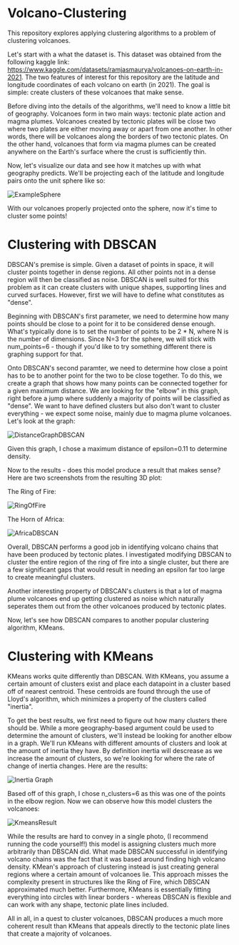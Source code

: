 # Volcano-Clustering
This repository explores applying clustering algorithms to a problem of clustering volcanoes.

Let's start with a what the dataset is. This dataset was obtained from the following kaggle link: https://www.kaggle.com/datasets/ramjasmaurya/volcanoes-on-earth-in-2021.
The two features of interest for this repository are the latitude and longitude coordinates of each volcano on earth (in 2021). The goal is simple: create clusters of these
volcanoes that make sense. 

Before diving into the details of the algorithms, we'll need to know a little bit of geography. Volcanoes form in two main ways: tectonic plate action and magma plumes. 
Volcanoes created by tectonic plates will be close two where two plates are either moving away or apart from one another. In other words, there will be volcanoes along the
borders of two tectonic plates. On the other hand, volcanoes that form via magma plumes can be created anywhere on the Earth's surface where the crust is sufficiently thin.

Now, let's visualize our data and see how it matches up with what geography predicts. We'll be projecting each of the latitude and longitude pairs onto the unit sphere like
so: 

![ExampleSphere](https://github.com/user-attachments/assets/4bb60fee-79f6-489b-a415-a7f586db601f)

With our volcanoes properly projected onto the sphere, now it's time to cluster some points!

# Clustering with DBSCAN
DBSCAN's premise is simple. Given a dataset of points in space, it will cluster points together in dense regions. All other points not in a dense region will then be 
classified as noise. DBSCAN is well suited for this problem as it can create clusters with unique shapes, supporting lines and curved surfaces. However, first we will
have to define what constitutes as "dense". 

Beginning with DBSCAN's first parameter, we need to determine how many points should be close to a point for it to be considered dense enough. What's typically done is to
set the number of points to be 2 * N, where N is the number of dimensions. Since N=3 for the sphere, we will stick with num_points=6 - though if you'd like to try something
different there is graphing support for that.

Onto DBSCAN's second paramter, we need to determine how close a point has to be to another point for the two to be close together. To do this, we create a graph that shows
how many points can be connected together for a given maximum distance. We are looking for the "elbow" in this graph, right before a jump where suddenly a majority of 
points will be classified as "dense". We want to have defined clusters but also don't want to cluster everything - we expect some noise, mainly due to magma plume 
volcanoes. Let's look at the graph:

![DistanceGraphDBSCAN](https://github.com/user-attachments/assets/35651529-2f3b-4af5-a672-8fea8c56a216)

Given this graph, I chose a maximum distance of epsilon=0.11 to determine density.

Now to the results - does this model produce a result that makes sense? Here are two screenshots from the resulting 3D plot:

The Ring of Fire:

![RingOfFire](https://github.com/user-attachments/assets/1b11a4c4-87c5-44e5-8245-5b63c8dd3ded)

The Horn of Africa:

![AfricaDBSCAN](https://github.com/user-attachments/assets/a28a35b7-be61-4ada-a704-3b95fbc9c4e2)


Overall, DBSCAN performs a good job in identifying volcano chains that have been produced by tectonic plates. I investigated modifying DBSCAN to cluster the entire region 
of the ring of fire into a single cluster, but there are a few significant gaps that would result in needing an epsilon far too large to create meaningful clusters. 

Another interesting property of DBSCAN's clusters is that a lot of magma plume volcanoes end up getting clustered as noise which naturally seperates them out from the other 
volcanoes produced by tectonic plates.

Now, let's see how DBSCAN compares to another popular clustering algorithm, KMeans.

# Clustering with KMeans
KMeans works quite differently than DBSCAN. With KMeans, you assume a certain amount of clusters exist and place each datapoint in a cluster based off of nearest centroid. 
These centroids are found through the use of Lloyd's algorithm, which minimizes a property of the clusters called "inertia". 

To get the best results, we first need to figure out how many clusters there should be. While a more geography-based argument could be used to determine the amount of
clusters, we'll instead be looking for another elbow in a graph. We'll run KMeans with different amounts of clusters and look at the amount of inertia they have. By 
definition inertia will descrease as we increase the amount of clusters, so we're looking for where the rate of change of inertia changes. Here are the results:

![Inertia Graph](https://github.com/user-attachments/assets/e6ed16d3-d377-4e80-93cd-b5d2208bee1b)

Based off of this graph, I chose n_clusters=6 as this was one of the points in the elbow region. Now we can observe how this model clusters the volcanoes:

![KmeansResult](https://github.com/user-attachments/assets/3c2aca70-6abb-47c5-a345-ee7e77f6ed58)

While the results are hard to convey in a single photo, (I recommend running the code yourself!) this model is assigning clusters much more arbitrarily than DBSCAN did. 
What made DBSCAN successful in identifying volcano chains was the fact that it was based around finding high volcano density. KMean's approach of clustering instead is just
creating general regions where a certain amount of volcanoes lie. This approach misses the complexity present in structures like the Ring of Fire, which DBSCAN approximated 
much better. Furthermore, KMeans is essentially fitting everything into circles with linear borders - whereas DBSCAN is flexible and can work with any shape, tectonic plate 
lines included.

All in all, in a quest to cluster volcanoes, DBSCAN produces a much more coherent result than KMeans that appeals directly to the tectonic plate lines that create a 
majority of volcanoes.
